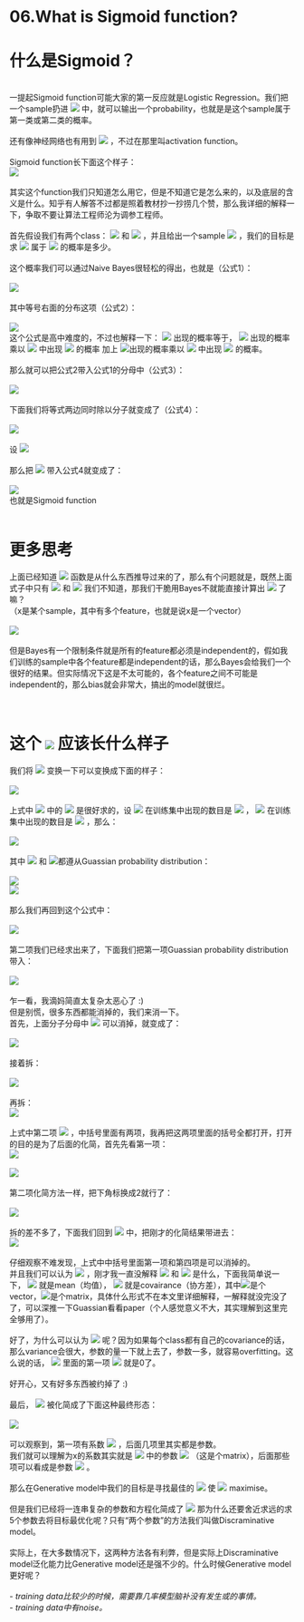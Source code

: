# 06.What is Sigmoid function?



# 什么是Sigmoid？

<br />一提起Sigmoid function可能大家的第一反应就是Logistic Regression。我们把一个sample扔进 ![](https://cdn.nlark.com/yuque/0/2020/svg/1173836/1586249320197-0ec9442a-db8f-44bf-9f80-e0b9ebfce1e3.svg#align=left&display=inline&height=20&originHeight=20&originWidth=66&size=0&status=done&style=none&width=66) 中，就可以输出一个probability，也就是是这个sample属于第一类或第二类的概率。<br />
<br />还有像神经网络也有用到 ![](https://cdn.nlark.com/yuque/0/2020/svg/1173836/1586249320171-15a5a8dd-cbd0-419d-b3dd-afbaac77b350.svg#align=left&display=inline&height=20&originHeight=20&originWidth=66&size=0&status=done&style=none&width=66) ，不过在那里叫activation function。<br />
<br />Sigmoid function长下面这个样子：<br />![](https://cdn.nlark.com/yuque/0/2020/svg/1173836/1586249320171-9755010b-3522-468c-ba2b-38e638887762.svg#align=left&display=inline&height=52&originHeight=52&originWidth=600&size=0&status=done&style=none&width=600)<br />
<br />其实这个function我们只知道怎么用它，但是不知道它是怎么来的，以及底层的含义是什么。知乎有人解答不过都是照着教材抄一抄捞几个赞，那么我详细的解释一下，争取不要让算法工程师沦为调参工程师。<br />
<br />首先假设我们有两个class： ![](https://cdn.nlark.com/yuque/0/2020/svg/1173836/1586249320159-4c20421b-e329-4023-990c-2c54fb9ff442.svg#align=left&display=inline&height=20&originHeight=20&originWidth=22&size=0&status=done&style=none&width=22) 和 ![](https://cdn.nlark.com/yuque/0/2020/svg/1173836/1586249320410-8ff7ebc9-daa8-4b40-b373-4f78ebea62ca.svg#align=left&display=inline&height=20&originHeight=20&originWidth=22&size=0&status=done&style=none&width=22) ，并且给出一个sample ![](https://cdn.nlark.com/yuque/0/2020/svg/1173836/1586249320138-bd738038-1919-4e83-bce0-549b26ab572c.svg#align=left&display=inline&height=13&originHeight=13&originWidth=11&size=0&status=done&style=none&width=11) ，我们的目标是求 ![](https://cdn.nlark.com/yuque/0/2020/svg/1173836/1586249320170-28fbc607-e7ca-40e7-9dca-511d58e390f7.svg#align=left&display=inline&height=13&originHeight=13&originWidth=11&size=0&status=done&style=none&width=11) 属于 ![](https://cdn.nlark.com/yuque/0/2020/svg/1173836/1586249320197-228583c8-e757-4f07-a873-948c4b3965fb.svg#align=left&display=inline&height=20&originHeight=20&originWidth=22&size=0&status=done&style=none&width=22) 的概率是多少。<br />
<br />这个概率我们可以通过Naive Bayes很轻松的得出，也就是（公式1）：<br />
<br />![](https://cdn.nlark.com/yuque/0/2020/svg/1173836/1586249320584-4bcc7aa9-e283-46ab-bab5-91e31c727769.svg#align=left&display=inline&height=60&originHeight=60&originWidth=600&size=0&status=done&style=none&width=600)<br />
<br />其中等号右面的分布这项（公式2）：<br />
<br />![](https://cdn.nlark.com/yuque/0/2020/svg/1173836/1586249320183-a67f2d31-11c5-43fa-a40b-aba52105e1b2.svg#align=left&display=inline&height=40&originHeight=40&originWidth=600&size=0&status=done&style=none&width=600)<br />这个公式是高中难度的，不过也解释一下： ![](https://cdn.nlark.com/yuque/0/2020/svg/1173836/1586249320445-76883126-4be2-411d-b78a-dff766c77569.svg#align=left&display=inline&height=13&originHeight=13&originWidth=11&size=0&status=done&style=none&width=11) 出现的概率等于， ![](https://cdn.nlark.com/yuque/0/2020/svg/1173836/1586249320202-083930d4-bd1f-4d95-9320-f12a99050885.svg#align=left&display=inline&height=20&originHeight=20&originWidth=22&size=0&status=done&style=none&width=22) 出现的概率乘以 ![](https://cdn.nlark.com/yuque/0/2020/svg/1173836/1586249320450-6010b1d2-2895-4eb7-a3bf-ac21eeebaf9f.svg#align=left&display=inline&height=20&originHeight=20&originWidth=22&size=0&status=done&style=none&width=22) 中出现 ![](https://cdn.nlark.com/yuque/0/2020/svg/1173836/1586249320198-89e95545-ab8c-4221-b101-ea923423ecc4.svg#align=left&display=inline&height=13&originHeight=13&originWidth=11&size=0&status=done&style=none&width=11) 的概率 加上 ![](https://cdn.nlark.com/yuque/0/2020/svg/1173836/1586249320219-26cd2040-5dc9-4328-bbb4-4b2aafb1751b.svg#align=left&display=inline&height=20&originHeight=20&originWidth=22&size=0&status=done&style=none&width=22)出现的概率乘以 ![](https://cdn.nlark.com/yuque/0/2020/svg/1173836/1586249320221-b23e3413-61f9-4594-8715-82c72708748b.svg#align=left&display=inline&height=20&originHeight=20&originWidth=22&size=0&status=done&style=none&width=22) 中出现 ![](https://cdn.nlark.com/yuque/0/2020/svg/1173836/1586249320198-ea2d33c6-2039-49f4-8a41-f249f5739cfa.svg#align=left&display=inline&height=13&originHeight=13&originWidth=11&size=0&status=done&style=none&width=11) 的概率。<br />
<br />那么就可以把公式2带入公式1的分母中（公式3）：<br />
<br />![](https://cdn.nlark.com/yuque/0/2020/svg/1173836/1586249320258-28965f72-99e8-4c58-8c34-a419d86c5213.svg#align=left&display=inline&height=60&originHeight=60&originWidth=600&size=0&status=done&style=none&width=600)<br />
<br />下面我们将等式两边同时除以分子就变成了（公式4）：<br />
<br />![](https://cdn.nlark.com/yuque/0/2020/svg/1173836/1586249320211-1d7af836-706f-4e72-bbe6-5139860a6c56.svg#align=left&display=inline&height=84&originHeight=84&originWidth=600&size=0&status=done&style=none&width=600)<br />
<br />设 ![](https://cdn.nlark.com/yuque/0/2020/svg/1173836/1586249320216-da83ad51-7b63-4d91-ba61-ef2a6222abe5.svg#align=left&display=inline&height=52&originHeight=52&originWidth=175&size=0&status=done&style=none&width=175)<br />
<br />那么把 ![](https://cdn.nlark.com/yuque/0/2020/svg/1173836/1586249320533-9adc665a-e2fc-40fc-8429-abbbc8273f09.svg#align=left&display=inline&height=13&originHeight=13&originWidth=9&size=0&status=done&style=none&width=9) 带入公式4就变成了：<br />
<br />![](https://cdn.nlark.com/yuque/0/2020/svg/1173836/1586249320264-ad42e348-f299-452a-a096-96afc5ed6ba4.svg#align=left&display=inline&height=52&originHeight=52&originWidth=600&size=0&status=done&style=none&width=600)<br />也就是Sigmoid function<br />
<br />

# 更多思考
上面已经知道 ![](https://cdn.nlark.com/yuque/0/2020/svg/1173836/1586249320406-2cb89e57-4f2f-47e2-95de-e7329d707cb3.svg#align=left&display=inline&height=20&originHeight=20&originWidth=66&size=0&status=done&style=none&width=66) 函数是从什么东西推导过来的了，那么有个问题就是，既然上面式子中只有 ![](https://cdn.nlark.com/yuque/0/2020/svg/1173836/1586249320244-75f32762-6701-411d-9839-4e1425688bd1.svg#align=left&display=inline&height=23&originHeight=23&originWidth=66&size=0&status=done&style=none&width=66) 和 ![](https://cdn.nlark.com/yuque/0/2020/svg/1173836/1586249320291-70a682ec-ba8a-47b8-ba0d-94e3cbb5d35a.svg#align=left&display=inline&height=23&originHeight=23&originWidth=66&size=0&status=done&style=none&width=66) 我们不知道，那我们干脆用Bayes不就能直接计算出 ![](https://cdn.nlark.com/yuque/0/2020/svg/1173836/1586249320265-0385a98d-403b-4d59-90d5-12eda5bcbe75.svg#align=left&display=inline&height=23&originHeight=23&originWidth=66&size=0&status=done&style=none&width=66) 了嘛？<br />（x是某个sample，其中有多个feature，也就是说x是一个vector）<br />
<br />![](https://cdn.nlark.com/yuque/0/2020/svg/1173836/1586249320334-4d214111-9101-41b7-800c-c2ec4ceb45b4.svg#align=left&display=inline&height=40&originHeight=40&originWidth=600&size=0&status=done&style=none&width=600)<br />
<br />但是Bayes有一个限制条件就是所有的feature都必须是independent的，假如我们训练的sample中各个feature都是independent的话，那么Bayes会给我们一个很好的结果。但实际情况下这是不太可能的，各个feature之间不可能是independent的，那么bias就会非常大，搞出的model就很烂。<br />
<br />
<br />

# 这个 ![](https://cdn.nlark.com/yuque/0/2020/svg/1173836/1586249320291-3522c7aa-ffcf-4f88-a20b-3f617e09db0d.svg#align=left&display=inline&height=13&originHeight=13&originWidth=9&size=0&status=done&style=none&width=9) 应该长什么样子
我们将 ![](https://cdn.nlark.com/yuque/0/2020/svg/1173836/1586249320560-1c9768ca-340b-4a28-b93e-03cd7c33ddd3.svg#align=left&display=inline&height=13&originHeight=13&originWidth=9&size=0&status=done&style=none&width=9) 变换一下可以变换成下面的样子：<br />
<br />![](https://cdn.nlark.com/yuque/0/2020/svg/1173836/1586249320248-23df6e9e-cead-4737-bd04-22dee22b6dc9.svg#align=left&display=inline&height=60&originHeight=60&originWidth=600&size=0&status=done&style=none&width=600)<br />
<br />上式中 ![](https://cdn.nlark.com/yuque/0/2020/svg/1173836/1586249320256-4941eba3-d154-4295-a9d1-e7641cba24de.svg#align=left&display=inline&height=52&originHeight=52&originWidth=75&size=0&status=done&style=none&width=75) 中的 ![](https://cdn.nlark.com/yuque/0/2020/svg/1173836/1586249320270-c859e33c-9c87-48bf-8ff3-7bdfc497675b.svg#align=left&display=inline&height=52&originHeight=52&originWidth=57&size=0&status=done&style=none&width=57) 是很好求的，设 ![](https://cdn.nlark.com/yuque/0/2020/svg/1173836/1586249320444-771ed3cb-bd31-4fcf-9fea-5ce6507b152f.svg#align=left&display=inline&height=20&originHeight=20&originWidth=22&size=0&status=done&style=none&width=22) 在训练集中出现的数目是 ![](https://cdn.nlark.com/yuque/0/2020/svg/1173836/1586249320331-4a6cb0c0-0eb5-4753-915c-06d3c4afccdd.svg#align=left&display=inline&height=20&originHeight=20&originWidth=23&size=0&status=done&style=none&width=23) ， ![](https://cdn.nlark.com/yuque/0/2020/svg/1173836/1586249320337-f58045c7-c9ad-4cbe-b9d6-140c289f9e2c.svg#align=left&display=inline&height=20&originHeight=20&originWidth=22&size=0&status=done&style=none&width=22) 在训练集中出现的数目是 ![](https://cdn.nlark.com/yuque/0/2020/svg/1173836/1586249320334-50f845a8-3b38-4422-932a-2870dd21d5fe.svg#align=left&display=inline&height=20&originHeight=20&originWidth=23&size=0&status=done&style=none&width=23) ，那么：<br />
<br />![](https://cdn.nlark.com/yuque/0/2020/svg/1173836/1586249320647-13e44d41-3b9d-4b33-9a1c-47d5eafc4620.svg#align=left&display=inline&height=105&originHeight=105&originWidth=600&size=0&status=done&style=none&width=600)<br />
<br />其中 ![](https://cdn.nlark.com/yuque/0/2020/svg/1173836/1586249320278-17bb870b-0221-48a6-b46c-9df9df69445b.svg#align=left&display=inline&height=23&originHeight=23&originWidth=66&size=0&status=done&style=none&width=66) 和 ![](https://cdn.nlark.com/yuque/0/2020/svg/1173836/1586249320286-bb7100f3-7b6f-4fd0-8c72-ac3ceb05f883.svg#align=left&display=inline&height=23&originHeight=23&originWidth=66&size=0&status=done&style=none&width=66)都遵从Guassian probability distribution：<br />
<br />![](https://cdn.nlark.com/yuque/0/2020/svg/1173836/1586249320355-0212606b-1d0b-4299-9640-72c3f8ec0405.svg#align=left&display=inline&height=60&originHeight=60&originWidth=600&size=0&status=done&style=none&width=600)<br />![](https://cdn.nlark.com/yuque/0/2020/svg/1173836/1586249320388-2b6dc8bf-44e2-4b73-9f11-cf46c0ec2d27.svg#align=left&display=inline&height=60&originHeight=60&originWidth=600&size=0&status=done&style=none&width=600)<br />
<br />那么我们再回到这个公式中：<br />
<br />![](https://cdn.nlark.com/yuque/0/2020/svg/1173836/1586249320328-45b3926c-b38c-4f88-8509-5cb5ff9a61c5.svg#align=left&display=inline&height=60&originHeight=60&originWidth=600&size=0&status=done&style=none&width=600)<br />
<br />第二项我们已经求出来了，下面我们把第一项Guassian probability distribution带入：<br />
<br />![](https://cdn.nlark.com/yuque/0/2020/svg/1173836/1586249320392-9faf92cf-99a6-4302-9411-1eb8e069705b.svg#align=left&display=inline&height=119&originHeight=119&originWidth=600&size=0&status=done&style=none&width=600)<br />
<br />乍一看，我滴妈简直太复杂太恶心了 :)<br />但是别慌，很多东西都能消掉的，我们来消一下。<br />首先，上面分子分母中 ![](https://cdn.nlark.com/yuque/0/2020/svg/1173836/1586249320326-6face15e-7987-4593-b10a-a090e2665a77.svg#align=left&display=inline&height=52&originHeight=52&originWidth=73&size=0&status=done&style=none&width=73) 可以消掉，就变成了：<br />
<br />![](https://cdn.nlark.com/yuque/0/2020/svg/1173836/1586249321021-bcff337c-88a7-440a-b0a5-67c13b00a9bc.svg#align=left&display=inline&height=119&originHeight=119&originWidth=600&size=0&status=done&style=none&width=600)<br />
<br />接着拆：<br />
<br />![](https://cdn.nlark.com/yuque/0/2020/svg/1173836/1586249320375-c78c8f0c-ffb8-4aa8-b588-ee660ee10da7.svg#align=left&display=inline&height=68&originHeight=68&originWidth=600&size=0&status=done&style=none&width=600)<br />
<br />再拆：<br />![](https://cdn.nlark.com/yuque/0/2020/svg/1173836/1586249320458-7f415258-c2bd-4223-a518-37b1ba4bdf01.svg#align=left&display=inline&height=68&originHeight=68&originWidth=669&size=0&status=done&style=none&width=669)<br />
<br />上式中第二项 ![](https://cdn.nlark.com/yuque/0/2020/svg/1173836/1586249320342-e980f500-626d-4667-a8bb-4cd0b1dd11a8.svg#align=left&display=inline&height=41&originHeight=41&originWidth=451&size=0&status=done&style=none&width=451) ，中括号里面有两项，我再把这两项里面的括号全都打开，打开的目的是为了后面的化简，首先先看第一项：<br />![](https://cdn.nlark.com/yuque/0/2020/svg/1173836/1586249320437-90dc71ce-1e71-4b34-9de9-4c5c419af63b.svg#align=left&display=inline&height=43&originHeight=43&originWidth=795&size=0&status=done&style=none&width=795)<br />
<br />![](https://cdn.nlark.com/yuque/0/2020/svg/1173836/1586249320585-1a1788ac-5baa-4cb4-91f4-ddfe8034329f.svg#align=left&display=inline&height=43&originHeight=43&originWidth=600&size=0&status=done&style=none&width=600)<br />
<br />第二项化简方法一样，把下角标换成2就行了：<br />
<br />![](https://cdn.nlark.com/yuque/0/2020/svg/1173836/1586249320465-c72065ba-9bd9-4e8c-8122-7208e1099aae.svg#align=left&display=inline&height=43&originHeight=43&originWidth=600&size=0&status=done&style=none&width=600)<br />
<br />拆的差不多了，下面我们回到 ![](https://cdn.nlark.com/yuque/0/2020/svg/1173836/1586249320365-4d38337d-a7e2-4c51-8c60-bb5b0554f599.svg#align=left&display=inline&height=52&originHeight=52&originWidth=223&size=0&status=done&style=none&width=223) 中，把刚才的化简结果带进去：<br />![](https://cdn.nlark.com/yuque/0/2020/svg/1173836/1586249320687-5396e238-7206-43b5-b74a-e2c2a1a2cea7.svg#align=left&display=inline&height=60&originHeight=60&originWidth=772&size=0&status=done&style=none&width=772)<br />
<br />仔细观察不难发现，上式中中括号里面第一项和第四项是可以消掉的。<br />并且我们可以认为 ![](https://cdn.nlark.com/yuque/0/2020/svg/1173836/1586249320384-467ea7db-95c9-484c-b2f0-60c919b535dd.svg#align=left&display=inline&height=20&originHeight=20&originWidth=107&size=0&status=done&style=none&width=107) ，刚才我一直没解释 ![](https://cdn.nlark.com/yuque/0/2020/svg/1173836/1586249320425-6fe34f0e-1a09-4a0e-958f-05764114584a.svg#align=left&display=inline&height=17&originHeight=17&originWidth=11&size=0&status=done&style=none&width=11) 和 ![](https://cdn.nlark.com/yuque/0/2020/svg/1173836/1586249320424-8c960b19-e05c-49c1-9e7f-c42cd0f8b6fe.svg#align=left&display=inline&height=17&originHeight=17&originWidth=13&size=0&status=done&style=none&width=13) 是什么，下面我简单说一下， ![](https://cdn.nlark.com/yuque/0/2020/svg/1173836/1586249320456-90e138fb-e64d-4959-8b7b-4773b442e0e7.svg#align=left&display=inline&height=17&originHeight=17&originWidth=11&size=0&status=done&style=none&width=11) 就是mean（均值）， ![](https://cdn.nlark.com/yuque/0/2020/svg/1173836/1586249320427-f6f14901-003d-48c7-934e-e4f7a9485823.svg#align=left&display=inline&height=17&originHeight=17&originWidth=13&size=0&status=done&style=none&width=13) 就是covairance（协方差），其中![](https://cdn.nlark.com/yuque/0/2020/svg/1173836/1586249320433-43e695f3-7473-440f-818e-e62a4003b301.svg#align=left&display=inline&height=17&originHeight=17&originWidth=11&size=0&status=done&style=none&width=11)是个vector，![](https://cdn.nlark.com/yuque/0/2020/svg/1173836/1586249320408-4fdfb0aa-890e-479d-803e-eab4ae5aaf8e.svg#align=left&display=inline&height=17&originHeight=17&originWidth=13&size=0&status=done&style=none&width=13)是个matrix，具体什么形式不在本文里详细解释，一解释就没完没了了，可以深推一下Guassian看看paper（个人感觉意义不大，其实理解到这里完全够用了）。<br />
<br />好了，为什么可以认为 ![](https://cdn.nlark.com/yuque/0/2020/svg/1173836/1586249320688-e84753da-3ed6-409e-9afb-099c80eeada3.svg#align=left&display=inline&height=20&originHeight=20&originWidth=107&size=0&status=done&style=none&width=107) 呢？因为如果每个class都有自己的covariance的话，那么variance会很大，参数的量一下就上去了，参数一多，就容易overfitting。这么说的话， ![](https://cdn.nlark.com/yuque/0/2020/svg/1173836/1586249320461-0555bcc8-cc62-44a0-9f76-656ab3810ece.svg#align=left&display=inline&height=13&originHeight=13&originWidth=9&size=0&status=done&style=none&width=9) 里面的第一项 ![](https://cdn.nlark.com/yuque/0/2020/svg/1173836/1586249320524-35a98204-0ddf-42f1-b403-95eb80a6f32a.svg#align=left&display=inline&height=60&originHeight=60&originWidth=79&size=0&status=done&style=none&width=79) 就是0了。<br />
<br />好开心，又有好多东西被约掉了 :)<br />
<br />最后， ![](https://cdn.nlark.com/yuque/0/2020/svg/1173836/1586249320488-fc277921-ba1e-4335-8d95-5682843718a4.svg#align=left&display=inline&height=13&originHeight=13&originWidth=9&size=0&status=done&style=none&width=9) 被化简成了下面这种最终形态：<br />
<br />![](https://cdn.nlark.com/yuque/0/2020/svg/1173836/1586249320484-fab521f5-e44d-4fdf-aaa5-0cbeab4db30a.svg#align=left&display=inline&height=52&originHeight=52&originWidth=600&size=0&status=done&style=none&width=600)<br />
<br />可以观察到，第一项有系数 ![](https://cdn.nlark.com/yuque/0/2020/svg/1173836/1586249320539-24b438c9-a59d-4cce-9e86-01c77c24414c.svg#align=left&display=inline&height=13&originHeight=13&originWidth=11&size=0&status=done&style=none&width=11) ，后面几项里其实都是参数。<br />我们就可以理解为x的系数其实就是 ![](https://cdn.nlark.com/yuque/0/2020/svg/1173836/1586249320539-736a02fa-77d8-4685-a4ad-a636f788f280.svg#align=left&display=inline&height=20&originHeight=20&originWidth=66&size=0&status=done&style=none&width=66) 中的参数 ![](https://cdn.nlark.com/yuque/0/2020/svg/1173836/1586249320510-56f3a017-3aa2-47a2-a9fd-a60e07b4422e.svg#align=left&display=inline&height=21&originHeight=21&originWidth=24&size=0&status=done&style=none&width=24) （这是个matrix），后面那些项可以看成是参数 ![](https://cdn.nlark.com/yuque/0/2020/svg/1173836/1586249320758-a1376535-6b60-4f62-a37d-2272214c22cb.svg#align=left&display=inline&height=17&originHeight=17&originWidth=8&size=0&status=done&style=none&width=8) 。<br />
<br />那么在Generative model中我们的目标是寻找最佳的 ![](https://cdn.nlark.com/yuque/0/2020/svg/1173836/1586249320527-989b4b25-bfdd-48fb-a964-a612d83cc30b.svg#align=left&display=inline&height=21&originHeight=21&originWidth=133&size=0&status=done&style=none&width=133) 使 ![](https://cdn.nlark.com/yuque/0/2020/svg/1173836/1586249320529-b28fb330-4c0e-4616-b979-08b48d91a422.svg#align=left&display=inline&height=23&originHeight=23&originWidth=66&size=0&status=done&style=none&width=66) maximise。<br />
<br />但是我们已经将一连串复杂的参数和方程化简成了 ![](https://cdn.nlark.com/yuque/0/2020/svg/1173836/1586249320582-30e5dc37-41c2-4607-9204-92e261e721e9.svg#align=left&display=inline&height=25&originHeight=25&originWidth=124&size=0&status=done&style=none&width=124) 那为什么还要舍近求远的求5个参数去将目标最优化呢？只有“两个参数”的方法我们叫做Discraminative model。<br />
<br />实际上，在大多数情况下，这两种方法各有利弊，但是实际上Discraminative model泛化能力比Generative model还是强不少的。什么时候Generative model更好呢？<br />
<br />- _training data比较少的时候，需要靠几率模型脑补没有发生或的事情。_<br />- _training data中有noise。_<br />
<br />

